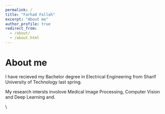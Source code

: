 ```yaml
---
permalink: /
title: "Farhad Fallah"
excerpt: "About me"
author_profile: true
redirect_from: 
  - /about/
  - /about.html
---
```




About me
======
I have recieved my Bachelor degree in Electrical Engineering from Sharif University of Technology last spring.

My research intersts involove Medical Image Processing, Computer Vision and Deep Learning and.

\\
